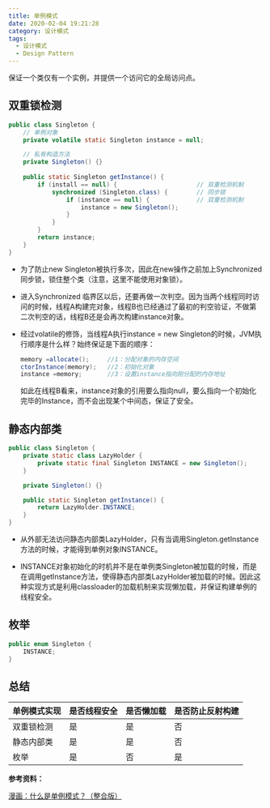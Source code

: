 ```yaml
---
title: 单例模式
date: 2020-02-04 19:21:28
category: 设计模式
tags:
  - 设计模式
  - Design Pattern
---
```


保证一个类仅有一个实例，并提供一个访问它的全局访问点。

## 双重锁检测

```Java
public class Singleton {
    // 单例对象
    private volatile static Singleton instance = null;

    // 私有构造方法
    private Singleton() {}
    
    public static Singleton getInstance() {
        if (install == null) {                      // 双重检测机制
            synchronized (Singleton.class) {        // 同步锁
                if (instance == null) {             // 双重检测机制
                    instance = new Singleton();
                }
            }
        }
        return instance;
    }
}
```

- 为了防止new Singleton被执行多次，因此在new操作之前加上Synchronized 同步锁，锁住整个类（注意，这里不能使用对象锁）。

- 进入Synchronized 临界区以后，还要再做一次判空。因为当两个线程同时访问的时候，线程A构建完对象，线程B也已经通过了最初的判空验证，不做第二次判空的话，线程B还是会再次构建instance对象。

- 经过volatile的修饰，当线程A执行instance = new Singleton的时候，JVM执行顺序是什么样？始终保证是下面的顺序：

    ```Java
    memory =allocate();     //1：分配对象的内存空间 
    ctorInstance(memory);   //2：初始化对象 
    instance =memory;       //3：设置instance指向刚分配的内存地址 
    ```

    如此在线程B看来，instance对象的引用要么指向null，要么指向一个初始化完毕的Instance，而不会出现某个中间态，保证了安全。

## 静态内部类

```Java
public class Singleton {
    private static class LazyHolder {
        private static final Singleton INSTANCE = new Singleton();
    }

    private Singleton() {}

    public static Singleton getInstance() {
        return LazyHolder.INSTANCE;
    }
}
```

- 从外部无法访问静态内部类LazyHolder，只有当调用Singleton.getInstance方法的时候，才能得到单例对象INSTANCE。

- INSTANCE对象初始化的时机并不是在单例类Singleton被加载的时候，而是在调用getInstance方法，使得静态内部类LazyHolder被加载的时候。因此这种实现方式是利用classloader的加载机制来实现懒加载，并保证构建单例的线程安全。

## 枚举

```Java
public enum Singleton {
    INSTANCE;
}
```

## 总结

|单例模式实现|是否线程安全|是否懒加载|是否防止反射构建|
|---|---|---|---|
|双重锁检测|是|是|否|
|静态内部类|是|是|否|
|枚举|是|否|是|

**参考资料：**

[漫画：什么是单例模式？（整合版）](https://mp.weixin.qq.com/s/1fQkkdtzYh_OikbYJnmZWg)